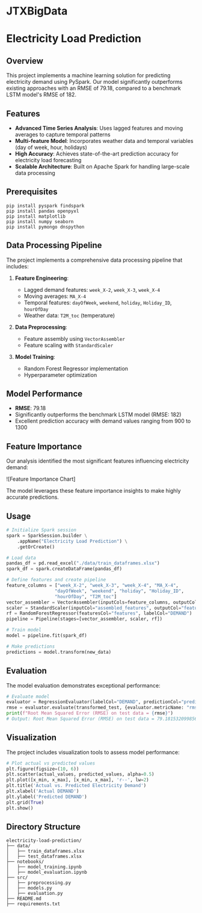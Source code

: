 # JTXBigData

# Electricity Load Prediction

## Overview
This project implements a machine learning solution for predicting electricity demand using PySpark. Our model significantly outperforms existing approaches with an RMSE of 79.18, compared to a benchmark LSTM model's RMSE of 182.

## Features
- **Advanced Time Series Analysis**: Uses lagged features and moving averages to capture temporal patterns
- **Multi-feature Model**: Incorporates weather data and temporal variables (day of week, hour, holidays)
- **High Accuracy**: Achieves state-of-the-art prediction accuracy for electricity load forecasting
- **Scalable Architecture**: Built on Apache Spark for handling large-scale data processing

## Prerequisites
```
pip install pyspark findspark
pip install pandas openpyxl
pip install matplotlib
pip install numpy seaborn
pip install pymongo dnspython
```

## Data Processing Pipeline
The project implements a comprehensive data processing pipeline that includes:

1. **Feature Engineering**:
   - Lagged demand features: `week_X-2`, `week_X-3`, `week_X-4`
   - Moving averages: `MA_X-4`
   - Temporal features: `dayOfWeek`, `weekend`, `holiday`, `Holiday_ID`, `hourOfDay`
   - Weather data: `T2M_toc` (temperature)

2. **Data Preprocessing**:
   - Feature assembly using `VectorAssembler`
   - Feature scaling with `StandardScaler`

3. **Model Training**:
   - Random Forest Regressor implementation
   - Hyperparameter optimization

## Model Performance
- **RMSE**: 79.18
- Significantly outperforms the benchmark LSTM model (RMSE: 182)
- Excellent prediction accuracy with demand values ranging from 900 to 1300

## Feature Importance
Our analysis identified the most significant features influencing electricity demand:

![Feature Importance Chart]

The model leverages these feature importance insights to make highly accurate predictions.

## Usage
```python
# Initialize Spark session
spark = SparkSession.builder \
    .appName("Electricity Load Prediction") \
    .getOrCreate()

# Load data
pandas_df = pd.read_excel("./data/train_dataframes.xlsx")
spark_df = spark.createDataFrame(pandas_df)

# Define features and create pipeline
feature_columns = ["week_X-2", "week_X-3", "week_X-4", "MA_X-4", 
                  "dayOfWeek", "weekend", "holiday", "Holiday_ID", 
                  "hourOfDay", "T2M_toc"]
vector_assembler = VectorAssembler(inputCols=feature_columns, outputCol="assembled_features")
scaler = StandardScaler(inputCol="assembled_features", outputCol="features")
rf = RandomForestRegressor(featuresCol="features", labelCol="DEMAND")
pipeline = Pipeline(stages=[vector_assembler, scaler, rf])

# Train model
model = pipeline.fit(spark_df)

# Make predictions
predictions = model.transform(new_data)
```

## Evaluation
The model evaluation demonstrates exceptional performance:

```python
# Evaluate model
evaluator = RegressionEvaluator(labelCol="DEMAND", predictionCol="prediction")
rmse = evaluator.evaluate(transformed_test, {evaluator.metricName: "rmse"})
print(f"Root Mean Squared Error (RMSE) on test data = {rmse}")
# Output: Root Mean Squared Error (RMSE) on test data = 79.18153209985655
```

## Visualization
The project includes visualization tools to assess model performance:

```python
# Plot actual vs predicted values
plt.figure(figsize=(10, 6))
plt.scatter(actual_values, predicted_values, alpha=0.5)
plt.plot([x_min, x_max], [x_min, x_max], 'r--', lw=2)
plt.title('Actual vs. Predicted Electricity Demand')
plt.xlabel('Actual DEMAND')
plt.ylabel('Predicted DEMAND')
plt.grid(True)
plt.show()
```

## Directory Structure
```
electricity-load-prediction/
├── data/
│   ├── train_dataframes.xlsx
│   ├── test_dataframes.xlsx
├── notebooks/
│   ├── model_training.ipynb
│   ├── model_evaluation.ipynb
├── src/
│   ├── preprocessing.py
│   ├── models.py
│   ├── evaluation.py
├── README.md
├── requirements.txt
```
